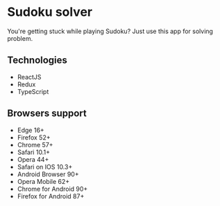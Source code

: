 # Sudoku solver
You're getting stuck while playing Sudoku? Just use this app for solving problem.

## Technologies
- ReactJS
- Redux
- TypeScript

## Browsers support
- Edge 16+
- Firefox 52+
- Chrome 57+
- Safari 10.1+
- Opera 44+
- Safari on IOS 10.3+
- Android Browser 90+
- Opera Mobile 62+
- Chrome for Android 90+
- Firefox for Android 87+